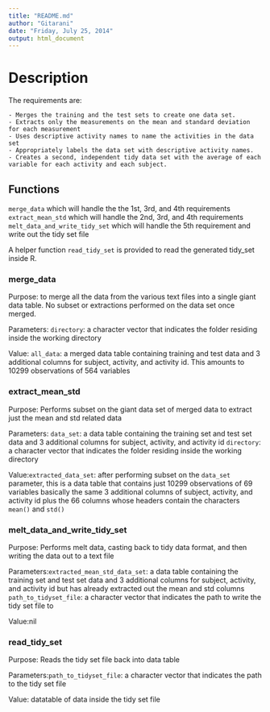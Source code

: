 ```yaml
---
title: "README.md"
author: "Gitarani"
date: "Friday, July 25, 2014"
output: html_document
---
```



# Description

The requirements are:

 	- Merges the training and the test sets to create one data set.
 	- Extracts only the measurements on the mean and standard deviation for each measurement
 	- Uses descriptive activity names to name the activities in the data set
 	- Appropriately labels the data set with descriptive activity names.
 	- Creates a second, independent tidy data set with the average of each variable for each activity and each subject.
     
## Functions


`merge_data` which will handle the the 1st, 3rd, and 4th requirements
`extract_mean_std` which will handle the 2nd, 3rd, and 4th requirements
`melt_data_and_write_tidy_set` which will handle the 5th requirement and write out the tidy set file
 	
A helper function `read_tidy_set` is provided to read the generated tidy_set inside R.
 	
### merge_data
 	
Purpose: to merge all the data from the various text files into a single giant data table. No subset or extractions performed on the data set once merged.
 	
Parameters: `directory`: a character vector that indicates the folder residing inside the working directory
 	
Value: `all_data`: a merged data table containing training and test data and 3 additional columns for subject, activity, and activity id. This amounts to 10299 observations of 564 variables
 	
### extract_mean_std
 	
Purpose: Performs subset on the giant data set of merged data to extract just the mean and std related data
 	
Parameters: `data_set`: a data table containing the training set and test set data and 3 additional columns for subject, activity, and activity id
`directory`: a character vector that indicates the folder residing inside the working directory
 	
Value:`extracted_data_set`: after performing subset on the `data_set` parameter, this is a data table that contains just 10299 observations of 69 variables basically the same 3 additional columns of subject, activity, and activity id plus the 66 columns whose headers contain the characters `mean()` and `std()`
 	
### melt_data_and_write_tidy_set
 	
Purpose: Performs melt data, casting back to tidy data format, and then writing the data out to a text file
 	
Parameters:`extracted_mean_std_data_set`: a data table containing the training set and test set data and 3 additional columns for subject, activity, and activity id but has already extracted out the mean and std columns
`path_to_tidyset_file`: a character vector that indicates the path to write the tidy set file to
 	
Value:nil
 	
### read_tidy_set
 	
Purpose: Reads the tidy set file back into data table
 	
Parameters:`path_to_tidyset_file`: a character vector that indicates the path to the tidy set file
 	
Value: datatable of data inside the tidy set file